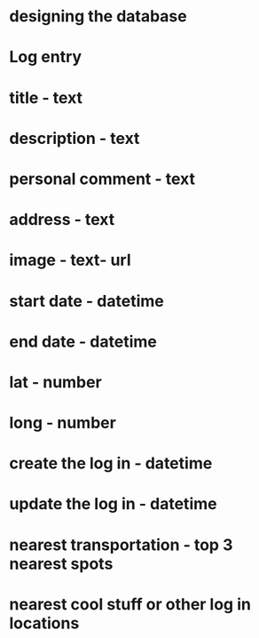 # designing the database

# Log entry 
# title - text
# description - text
# personal comment - text
# address - text
# image - text- url
# start date - datetime
# end date - datetime
# lat - number
# long - number

# create the log in - datetime
# update the log in - datetime
# nearest transportation - top 3 nearest spots
# nearest cool stuff or other log in locations